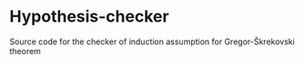 # Hypothesis-checker
Source code for the checker of induction assumption for Gregor-Škrekovski theorem
